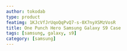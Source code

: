 ```yaml
---
author: tokodab
type: product
featimg: 1KJcVfJrUqoQqPvQ7-s-0X7nyXSMzVosR
title: One Punch Hero Samsung Galaxy S9 Case
tags: [samsung, galaxy, s9]
category: [samsung]
---
```

